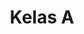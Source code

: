 ---
date:  ""
draft: false
title: "Kelas A"
opened:
    year: 2025
    days: 1
    month: 7
    hours: 20
    minute: 15 
closed:
    year: 2025
    days: 1
    month: 7
    hours: 20
    minute: 15 
source: 
    link: "https://forms.gle/QvCwA44yA2zDSvYp8"
    silo: ""
    gate: ""
    file: ""
metadata:
    author: "Gibran Zizzami"
---